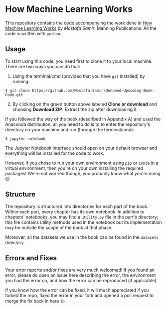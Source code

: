 # How Machine Learning Works

This repository contains the code accompanying the work done in [How Machine Learning Works](https://www.manning.com/books/how-machine-learning-works) by _Mostafa Samir_, Manning Publications. All the code is written with `python`.

## Usage
To start using this code, you need first to clone it to your local machine. There are two ways you can do that:

1. Using the terminal/cmd (provided that you have `git` installed) by running:
```
$ git clone https://github.com/Mostafa-Samir/Unnamed-Upcoming-Book-Code.git
```

2. By clicking on the green button above labeled **Clone or download** and choosing **Download ZIP**. Extract the zip after downloading it.

If you followed the way of the book (described in Appendix A) and used the Anaconda distribution; all you need to do is to to enter the repository's directory on your machine and run (through the terminal/cmd):
```
$ jupyter notebook
```

The Jupyter Notebook interface should open on your default browser and everything will be installed for the code to work.

However, if you chose to run your own environment using `pip` or `conda` in a virtual environment, then you're on your own installing the required packages! We're not worried though, you probably know what you're doing :wink:

## Structure
The repository is structured into directories for each part of the book. Within each part, every chapter has its own notebook. In addition to chapters' notebooks, you may find a `utility.py` file in the part's directory; this file contains utility methods used in the notebook but its implementation may be outside the scope of the book at that phase.

Moreover, all the datasets we use in the book can be found in the `datasets` directory.

## Errors and Fixes
Your error reports and/or fixes are very much welcomed! If you found an error, please do open an issue here describing the error, the environment you had the error on, and how the error can be reproduced (if applicable).

If you know how the error can be fixed, it will much appreciated if you forked the repo, fixed the error in your fork and opened a pull request to merge the fix back in here :+1:
